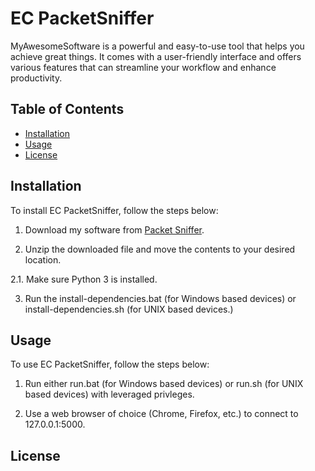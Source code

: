 # EC PacketSniffer

MyAwesomeSoftware is a powerful and easy-to-use tool that helps you achieve great things. It comes with a user-friendly interface and offers various features that can streamline your workflow and enhance productivity.

## Table of Contents

- [Installation](#installation)
- [Usage](#usage)
- [License](#license)

## Installation

To install EC PacketSniffer, follow the steps below:

1. Download my software from [Packet Sniffer](https://github.com/username/MyAwesomeSoftware/releases).

2. Unzip the downloaded file and move the contents to your desired location.

2.1. Make sure Python 3 is installed.

3. Run the install-dependencies.bat (for Windows based devices) or install-dependencies.sh (for UNIX based devices.)

## Usage

To use EC PacketSniffer, follow the steps below:

1. Run either run.bat (for Windows based devices) or run.sh (for UNIX based devices) with leveraged privleges. 

2. Use a web browser of choice (Chrome, Firefox, etc.) to connect to 127.0.0.1:5000.

## License


